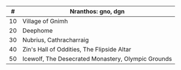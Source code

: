 |#|Nranthos: gno, dgn|
|---|---|
|10|Village of Gnimh|
|20|Deephome|
|30|Nubrius, Cathracharraig|
|40|Zin's Hall of Oddities, The Flipside Altar|
|50|Icewolf, The Desecrated Monastery, Olympic Grounds|
